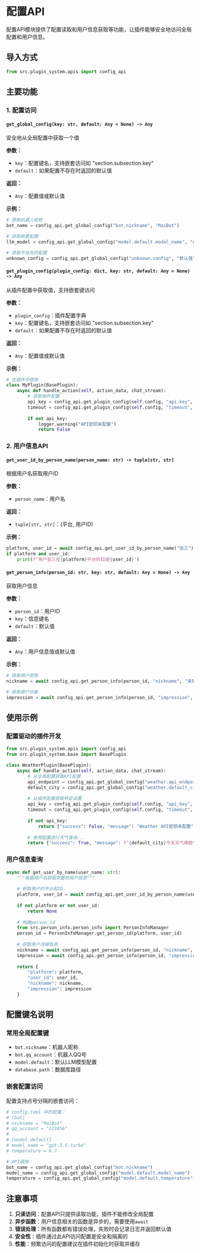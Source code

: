 # 配置API

配置API模块提供了配置读取和用户信息获取等功能，让插件能够安全地访问全局配置和用户信息。

## 导入方式

```python
from src.plugin_system.apis import config_api
```

## 主要功能

### 1. 配置访问

#### `get_global_config(key: str, default: Any = None) -> Any`
安全地从全局配置中获取一个值

**参数：**
- `key`：配置键名，支持嵌套访问如 "section.subsection.key"
- `default`：如果配置不存在时返回的默认值

**返回：**
- `Any`：配置值或默认值

**示例：**
```python
# 获取机器人昵称
bot_name = config_api.get_global_config("bot.nickname", "MaiBot")

# 获取嵌套配置
llm_model = config_api.get_global_config("model.default.model_name", "gpt-3.5-turbo")

# 获取不存在的配置
unknown_config = config_api.get_global_config("unknown.config", "默认值")
```

#### `get_plugin_config(plugin_config: dict, key: str, default: Any = None) -> Any`
从插件配置中获取值，支持嵌套键访问

**参数：**
- `plugin_config`：插件配置字典
- `key`：配置键名，支持嵌套访问如 "section.subsection.key"
- `default`：如果配置不存在时返回的默认值

**返回：**
- `Any`：配置值或默认值

**示例：**
```python
# 在插件中使用
class MyPlugin(BasePlugin):
    async def handle_action(self, action_data, chat_stream):
        # 获取插件配置
        api_key = config_api.get_plugin_config(self.config, "api.key", "")
        timeout = config_api.get_plugin_config(self.config, "timeout", 30)
        
        if not api_key:
            logger.warning("API密钥未配置")
            return False
```

### 2. 用户信息API

#### `get_user_id_by_person_name(person_name: str) -> tuple[str, str]`
根据用户名获取用户ID

**参数：**
- `person_name`：用户名

**返回：**
- `tuple[str, str]`：(平台, 用户ID)

**示例：**
```python
platform, user_id = await config_api.get_user_id_by_person_name("张三")
if platform and user_id:
    print(f"用户张三在{platform}平台的ID是{user_id}")
```

#### `get_person_info(person_id: str, key: str, default: Any = None) -> Any`
获取用户信息

**参数：**
- `person_id`：用户ID
- `key`：信息键名
- `default`：默认值

**返回：**
- `Any`：用户信息值或默认值

**示例：**
```python
# 获取用户昵称
nickname = await config_api.get_person_info(person_id, "nickname", "未知用户")

# 获取用户印象
impression = await config_api.get_person_info(person_id, "impression", "")
```

## 使用示例

### 配置驱动的插件开发
```python
from src.plugin_system.apis import config_api
from src.plugin_system.base import BasePlugin

class WeatherPlugin(BasePlugin):
    async def handle_action(self, action_data, chat_stream):
        # 从全局配置获取API配置
        api_endpoint = config_api.get_global_config("weather.api_endpoint", "")
        default_city = config_api.get_global_config("weather.default_city", "北京")
        
        # 从插件配置获取特定设置
        api_key = config_api.get_plugin_config(self.config, "api_key", "")
        timeout = config_api.get_plugin_config(self.config, "timeout", 10)
        
        if not api_key:
            return {"success": False, "message": "Weather API密钥未配置"}
        
        # 使用配置进行天气查询...
        return {"success": True, "message": f"{default_city}今天天气晴朗"}
```

### 用户信息查询
```python
async def get_user_by_name(user_name: str):
    """根据用户名获取完整的用户信息"""
    
    # 获取用户的平台和ID
    platform, user_id = await config_api.get_user_id_by_person_name(user_name)
    
    if not platform or not user_id:
        return None
    
    # 构建person_id
    from src.person_info.person_info import PersonInfoManager
    person_id = PersonInfoManager.get_person_id(platform, user_id)
    
    # 获取用户详细信息
    nickname = await config_api.get_person_info(person_id, "nickname", user_name)
    impression = await config_api.get_person_info(person_id, "impression", "")
    
    return {
        "platform": platform,
        "user_id": user_id,
        "nickname": nickname,
        "impression": impression
    }
```

## 配置键名说明

### 常用全局配置键
- `bot.nickname`：机器人昵称
- `bot.qq_account`：机器人QQ号
- `model.default`：默认LLM模型配置
- `database.path`：数据库路径

### 嵌套配置访问
配置支持点号分隔的嵌套访问：
```python
# config.toml 中的配置：
# [bot]
# nickname = "MaiBot"
# qq_account = "123456"
# 
# [model.default]
# model_name = "gpt-3.5-turbo"
# temperature = 0.7

# API调用：
bot_name = config_api.get_global_config("bot.nickname")
model_name = config_api.get_global_config("model.default.model_name")
temperature = config_api.get_global_config("model.default.temperature")
```

## 注意事项

1. **只读访问**：配置API只提供读取功能，插件不能修改全局配置
2. **异步函数**：用户信息相关的函数是异步的，需要使用`await`
3. **错误处理**：所有函数都有错误处理，失败时会记录日志并返回默认值
4. **安全性**：插件通过此API访问配置是安全和隔离的
5. **性能**：频繁访问的配置建议在插件初始化时获取并缓存 